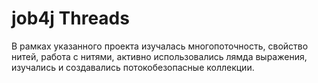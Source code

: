 # job4j Threads

В рамках указанного проекта изучалась многопоточность, свойство нитей, работа с нитями, активно использовались лямда выражения, изучались и создавались потокобезопасные коллекции.
